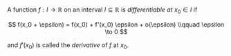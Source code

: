 A function $f: I \to \mathbb{R}$ on an interval $I \subseteq \mathbb{R}$ is *differentiable at* $x_0 \in I$ if

$$
f(x_0 + \epsilon) = f(x_0) + f'(x_0) \epsilon + o(\epsilon) \\qquad \epsilon \to 0
$$

and $f'(x_0)$ is called the *derivative* of $f$ at $x_0$.
